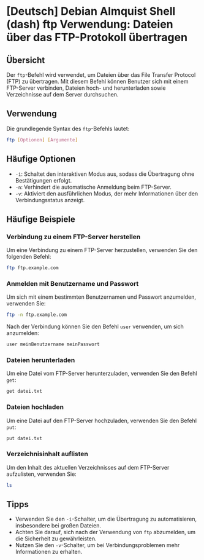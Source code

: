 # [Deutsch] Debian Almquist Shell (dash) ftp Verwendung: Dateien über das FTP-Protokoll übertragen

## Übersicht
Der `ftp`-Befehl wird verwendet, um Dateien über das File Transfer Protocol (FTP) zu übertragen. Mit diesem Befehl können Benutzer sich mit einem FTP-Server verbinden, Dateien hoch- und herunterladen sowie Verzeichnisse auf dem Server durchsuchen.

## Verwendung
Die grundlegende Syntax des `ftp`-Befehls lautet:

```bash
ftp [Optionen] [Argumente]
```

## Häufige Optionen
- `-i`: Schaltet den interaktiven Modus aus, sodass die Übertragung ohne Bestätigungen erfolgt.
- `-n`: Verhindert die automatische Anmeldung beim FTP-Server.
- `-v`: Aktiviert den ausführlichen Modus, der mehr Informationen über den Verbindungsstatus anzeigt.

## Häufige Beispiele

### Verbindung zu einem FTP-Server herstellen
Um eine Verbindung zu einem FTP-Server herzustellen, verwenden Sie den folgenden Befehl:

```bash
ftp ftp.example.com
```

### Anmelden mit Benutzername und Passwort
Um sich mit einem bestimmten Benutzernamen und Passwort anzumelden, verwenden Sie:

```bash
ftp -n ftp.example.com
```
Nach der Verbindung können Sie den Befehl `user` verwenden, um sich anzumelden:

```bash
user meinBenutzername meinPasswort
```

### Dateien herunterladen
Um eine Datei vom FTP-Server herunterzuladen, verwenden Sie den Befehl `get`:

```bash
get datei.txt
```

### Dateien hochladen
Um eine Datei auf den FTP-Server hochzuladen, verwenden Sie den Befehl `put`:

```bash
put datei.txt
```

### Verzeichnisinhalt auflisten
Um den Inhalt des aktuellen Verzeichnisses auf dem FTP-Server aufzulisten, verwenden Sie:

```bash
ls
```

## Tipps
- Verwenden Sie den `-i`-Schalter, um die Übertragung zu automatisieren, insbesondere bei großen Dateien.
- Achten Sie darauf, sich nach der Verwendung von `ftp` abzumelden, um die Sicherheit zu gewährleisten.
- Nutzen Sie den `-v`-Schalter, um bei Verbindungsproblemen mehr Informationen zu erhalten.